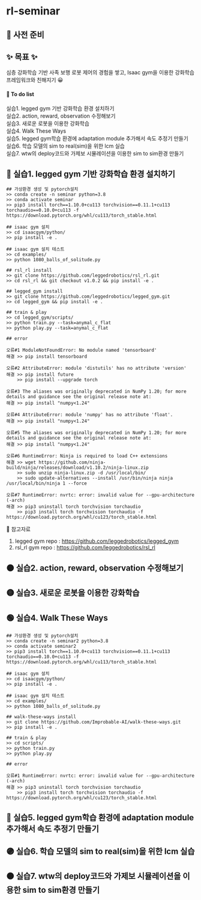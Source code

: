 # rl-seminar
## 📃 사전 준비

## ✨ 목표 ✨
심층 강화학습 기반 사족 보행 로봇 제어의 경험을 쌓고, Isaac gym을 이용한 강화학습 프레임워크와 친해지기 😀
#### 🏁 To do list
실습1. legged gym 기반 강화학습 환경 설치하기 </br>
실습2. action, reward, observation 수정해보기 </br>
실습3. 새로운 로봇을 이용한 강화학습  </br>
실습4. Walk These Ways </br>
실습5. legged gym학습 환경에 adaptation module 추가해서 속도 추정기 만들기 </br>
실습6. 학습 모델의 sim to real(sim)을 위한 lcm 실습 </br>
실습7. wtw의 deploy코드와 가제보 시뮬레이션을 이용한 sim to sim환경 만들기 </br>

## 🔴 실습1. legged gym 기반 강화학습 환경 설치하기
```
## 가상환경 생성 및 pytorch설치
>> conda create -n seminar python=3.8
>> conda activate seminar
>> pip3 install torch==1.10.0+cu113 torchvision==0.11.1+cu113 torchaudio==0.10.0+cu113 -f https://download.pytorch.org/whl/cu113/torch_stable.html

## isaac gym 설치
>> cd isaacgym/python/
>> pip install -e .

## isaac gym 설치 테스트
>> cd examples/
>> python 1080_balls_of_solitude.py

## rsl_rl install
>> git clone https://github.com/leggedrobotics/rsl_rl.git
>> cd rsl_rl && git checkout v1.0.2 && pip install -e .

## legged_gym install
>> git clone https://github.com/leggedrobotics/legged_gym.git
>> cd legged_gym && pip install -e .

## train & play
>> cd legged_gym/scripts/
>> python train.py --task=anymal_c_flat
>> python play.py --task=anymal_c_flat
```

```
## error

오류#1 ModuleNotFoundError: No module named 'tensorboard'
해결 >> pip install tensorboard

오류#2 AttributeError: module 'distutils' has no attribute 'version'
해결 >> pip install future
    >> pip install --upgrade torch
    
오류#3 The aliases was originally deprecated in NumPy 1.20; for more details and guidance see the original release note at:
해결 >> pip install "numpy<1.24"

오류#4 AttributeError: module 'numpy' has no attribute 'float'.
해결 >> pip install "numpy<1.24"

오류#5 The aliases was originally deprecated in NumPy 1.20; for more details and guidance see the original release note at:
해결 >> pip install "numpy<1.24"

오류#6 RuntimeError: Ninja is required to load C++ extensions
해결 >> wget https://github.com/ninja-build/ninja/releases/download/v1.10.2/ninja-linux.zip
    >> sudo unzip ninja-linux.zip -d /usr/local/bin/
    >> sudo update-alternatives --install /usr/bin/ninja ninja /usr/local/bin/ninja 1 --force  
    
오류#7 RuntimeError: nvrtc: error: invalid value for --gpu-architecture (-arch) 
해결 >> pip3 uninstall torch torchvision torchaudio
    >> pip3 install torch torchvision torchaudio -f https://download.pytorch.org/whl/cu123/torch_stable.html
```
🔎 참고자료
1. legged gym repo : https://github.com/leggedrobotics/legged_gym
2. rsl_rl gym repo : https://github.com/leggedrobotics/rsl_rl

## 🟠 실습2. action, reward, observation 수정해보기 
## 🟡 실습3. 새로운 로봇을 이용한 강화학습 
## 🟢 실습4. Walk These Ways
```
## 가상환경 생성 및 pytorch설치
>> conda create -n seminar2 python=3.8
>> conda activate seminar2
>> pip3 install torch==1.10.0+cu113 torchvision==0.11.1+cu113 torchaudio==0.10.0+cu113 -f https://download.pytorch.org/whl/cu113/torch_stable.html

## isaac gym 설치
>> cd isaacgym/python/
>> pip install -e .

## isaac gym 설치 테스트
>> cd examples/
>> python 1080_balls_of_solitude.py

## walk-these-ways install
>> git clone https://github.com/Improbable-AI/walk-these-ways.git
>> pip install -e .

## train & play
>> cd scripts/
>> python train.py 
>> python play.py 
```

```
## error

오류#1 RuntimeError: nvrtc: error: invalid value for --gpu-architecture (-arch) 
해결 >> pip3 uninstall torch torchvision torchaudio
    >> pip3 install torch torchvision torchaudio -f https://download.pytorch.org/whl/cu123/torch_stable.html
```
## 🔵 실습5. legged gym학습 환경에 adaptation module 추가해서 속도 추정기 만들기
## 🟣 실습6. 학습 모델의 sim to real(sim)을 위한 lcm 실습
## 🟤 실습7. wtw의 deploy코드와 가제보 시뮬레이션을 이용한 sim to sim환경 만들기
